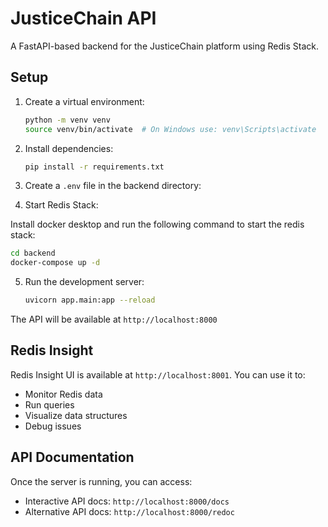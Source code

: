 # JusticeChain API

A FastAPI-based backend for the JusticeChain platform using Redis Stack.

## Setup

1. Create a virtual environment:
   ```bash
   python -m venv venv
   source venv/bin/activate  # On Windows use: venv\Scripts\activate
   ```

2. Install dependencies:
   ```bash
   pip install -r requirements.txt
   ```

3. Create a `.env` file in the backend directory:

4. Start Redis Stack:

Install docker desktop and run the following command to start the redis stack:

```bash
cd backend
docker-compose up -d
```

5. Run the development server:
   ```bash
   uvicorn app.main:app --reload
   ```

The API will be available at `http://localhost:8000`

## Redis Insight

Redis Insight UI is available at `http://localhost:8001`. You can use it to:
- Monitor Redis data
- Run queries
- Visualize data structures
- Debug issues

## API Documentation

Once the server is running, you can access:
- Interactive API docs: `http://localhost:8000/docs`
- Alternative API docs: `http://localhost:8000/redoc`
